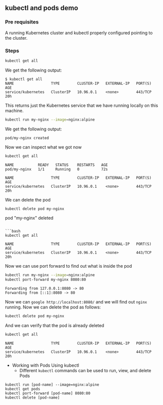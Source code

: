 ## kubectl and pods demo

### Pre requisites

A running Kubernetes cluster and kubectl properly configured pointing to the cluster.

### Steps

```bash
kubectl get all
```

We get the following output:

```
$ kubectl get all
NAME                 TYPE        CLUSTER-IP   EXTERNAL-IP   PORT(S)   AGE
service/kubernetes   ClusterIP   10.96.0.1    <none>        443/TCP   20h
```

This returns just the Kubernetes service that we have running locally on this machine.

```bash
kubectl run my-nginx --image=nginx:alpine
```

We get the following output:

```
pod/my-nginx created
```

Now we can inspect what we got now

```bash
kubectl get all
```

```
NAME           READY   STATUS    RESTARTS   AGE
pod/my-nginx   1/1     Running   0          72s

NAME                 TYPE        CLUSTER-IP   EXTERNAL-IP   PORT(S)   AGE
service/kubernetes   ClusterIP   10.96.0.1    <none>        443/TCP   20h
```

We can delete the pod

```bash
kubectl delete pod my-nginx

```
pod "my-nginx" deleted
```

```bash
kubectl get all
```

```
NAME                 TYPE        CLUSTER-IP   EXTERNAL-IP   PORT(S)   AGE
service/kubernetes   ClusterIP   10.96.0.1    <none>        443/TCP   20h
```

Now we can use port forward to find out what is inside the pod

```bash
kubectl run my-nginx --image=nginx:alpine
kubectl port-forward my-nginx 8080:80
```

```
Forwarding from 127.0.0.1:8080 -> 80
Forwarding from [::1]:8080 -> 80
```

Now we can `google http://localhost:8080/` and we will find out `nginx` running. Now we can delete the pod as follows:

```bash
kubectl delete pod my-nginx
```

And we can verify that the pod is already deleted

```bash
kubectl get all
```

```
NAME                 TYPE        CLUSTER-IP   EXTERNAL-IP   PORT(S)   AGE
service/kubernetes   ClusterIP   10.96.0.1    <none>        443/TCP   20h
```

* Working with Pods Using kubectl
    - Different `kubectl` commands can be used to run, view, and delete Pods

```
kubectl run [pod-name] --image=nginx:alpine
kubectl get pods
kubectl port-forward [pod-name] 8080:80
kubectl delete [pod-name]
```

